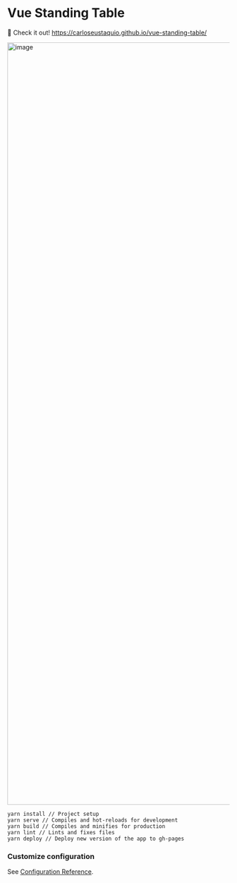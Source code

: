 # Vue Standing Table

🔗 Check it out! https://carloseustaquio.github.io/vue-standing-table/

<img width="1728" alt="image" src="https://github.com/carloseustaquio/vue-standing-table/assets/43277022/5cffc32f-bc77-4666-989b-c5198b401d52">

```
yarn install // Project setup
yarn serve // Compiles and hot-reloads for development
yarn build // Compiles and minifies for production
yarn lint // Lints and fixes files
yarn deploy // Deploy new version of the app to gh-pages
```

### Customize configuration
See [Configuration Reference](https://cli.vuejs.org/config/).
